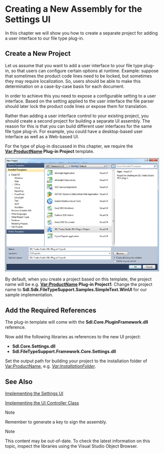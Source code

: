 Creating a New Assembly for the Settings UI
===

In this chapter we will show you how to create a separate project for adding a user interface to our file type plug-in.

Create a New Project
--

Let us assume that you want to add a user interface to your file type plug-in, so that users can configure certain options at runtime. Example: suppose that sometimes the product code lines need to be locked, but sometimes they may require localization. So, users should be able to make this determination on a case-by-case basis for each document.

In order to achieve this you need to expose a configurable setting to a user interface. Based on the setting applied to the user interface the file parser should later lock the product code lines or expose them for translation.

Rather than adding a user interface control to your existing project, you should create a second project for building a separate UI assembly. The reason for this is that you can build different user interfaces for the same file type plug-in. For example, you could have a desktop-based user interface as well as a Web-based UI.

For the type of plug-in discussed in this chapter, we require the **<Var:ProductName> Plug-in Project** template.


![PluginTemplate](images/PluginTemplate.jpg)


By default, when you create a project based on this template, the project name will be e.g. **<Var:ProductName> Plug-in Project1**. Change the project name to **Sdl.Sdk.FileTypeSupport.Samples.SimpleText.WinUI** for our sample implementation.

Add the Required References
--

The plug-in template will come with the **Sdl.Core.PluginFramework.dll** reference.

Now add the following libraries as references to the new UI project:

* **Sdl.Core.Settings.dll**
* **Sdl.FileTypeSupport.Framework.Core.Settings.dll**

Set the output path for building your project to the installation folder of <Var:ProductName>, e.g. *<Var:InstallationFolder>*.

See Also
--



[Implementing the Settings UI](implementing_the_settings_ui.md)

[Implementing the UI Controller Class](implementing_the_ui_controller_class.md)

>[!NOTE]
>
>Remember to generate a key to sign the assembly.

>[!NOTE]
>
> This content may be out-of-date. To check the latest information on this topic, inspect the libraries using the Visual Studio Object Browser.